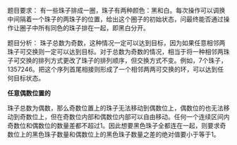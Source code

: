 
题目要求：
有一些珠子排成一圈，珠子有两种颜色：黑和白。每次操作可以调换中间隔着一个珠子的两珠子的位置，给出这个圈子的初始状态，问最终能否通过操作让圈子中所有同色的珠子排在一起，即黑白分开。

题目分析：
珠子总数为奇数，这种情况一定可以达到目标，因为如果任意相邻两珠子可交换则一定可以达到目标。对于总数为奇数的情况，相当于将一种相邻两珠子可交换的排列方式更改了珠子的排列顺序，但交换方式不变。例如，7个珠子，1357246。把这个序列首尾相接则形成了一个相邻两两可交换的环，可以达到任何目标状态。

**任意偶数位置的**


珠子总数为偶数，那么奇数位置上的珠子无法移动到偶数位上，偶数位的也无法移动到奇数位上，但在奇数位内部和偶数位内部可以自由移动。任何一个连续区间内奇数位和偶数位的数量差都不超过1。因此想要黑色珠子全都连在一起，则要求奇数位上的黑色珠子数量和偶数位上的黑色珠子数量之差的绝对值要小于等于1。

